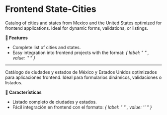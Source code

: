 # Frontend State-Cities

Catalog of cities and states from Mexico and the United States optimized for frontend applications. Ideal for dynamic forms, validations, or listings.  

**🌟 Features**  
- Complete list of cities and states. 
- Easy integration into frontend projects with the format:  *{ label: " " , value: '' " }*
___
Catálogo de ciudades y estados de México y Estados Unidos optimizados para aplicaciones frontend. Ideal para formularios dinámicos, validaciones o listados.  

**🌟 Características**  
- Listado completo de ciudades y estados.  
- Fácil integración en frontend con el formato: *{ label: " " , value: '' " }*
